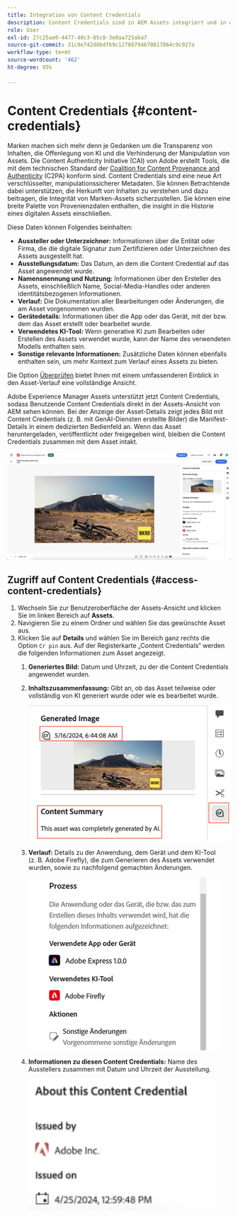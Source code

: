 ```yaml
---
title: Integration von Content Credentials
description: Content Credentials sind in AEM Assets integriert und in der Assets-Ansicht enthalten. Sie können Kontext für den Verlauf eines Assets bieten, einschließlich Informationen dazu, wie es erstellt wurde und wer an dessen Erstellung beteiligt war. Content Credentials können, ähnlich einer Nährwertkennzeichnung für digitale Inhalte, dazu beitragen, die Transparenz zu erhöhen und Vertrauen bei den Zielgruppen zu schaffen.
role: User
exl-id: 27c25ae0-4477-40c3-85c8-3e0aa725aba7
source-git-commit: 31c9e742d8bdf69c12788794670817864c9c027a
workflow-type: tm+mt
source-wordcount: '462'
ht-degree: 95%

---
```


# Content Credentials {#content-credentials}

Marken machen sich mehr denn je Gedanken um die Transparenz von Inhalten, die Offenlegung von KI und die Verhinderung der Manipulation von Assets. Die Content Authenticity Initiative (CAI) von Adobe erstellt Tools, die mit dem technischen Standard der [Coalition for Content Provenance and Authenticity](https://c2pa.org/specifications/specifications/1.1/specs/C2PA_Specification.html#_trust_model) (C2PA) konform sind. Content Credentials sind eine neue Art verschlüsselter, manipulationssicherer Metadaten. Sie können Betrachtende dabei unterstützen, die Herkunft von Inhalten zu verstehen und dazu beitragen, die Integrität von Marken-Assets sicherzustellen. Sie können eine breite Palette von Provenienzdaten enthalten, die insight in die Historie eines digitalen Assets einschließen.

Diese Daten können Folgendes beinhalten:

* **Aussteller oder Unterzeichner:** Informationen über die Entität oder Firma, die die digitale Signatur zum Zertifizieren oder Unterzeichnen des Assets ausgestellt hat.
* **Ausstellungsdatum:** Das Datum, an dem die Content Credential auf das Asset angewendet wurde.
* **Namensnennung und Nutzung:** Informationen über den Ersteller des Assets, einschließlich Name, Social-Media-Handles oder anderen identitätsbezogenen Informationen.
* **Verlauf:** Die Dokumentation aller Bearbeitungen oder Änderungen, die am Asset vorgenommen wurden.
* **Gerätedetails:** Informationen über die App oder das Gerät, mit der bzw. dem das Asset erstellt oder bearbeitet wurde.
* **Verwendetes KI-Tool:** Wenn generative KI zum Bearbeiten oder Erstellen des Assets verwendet wurde, kann der Name des verwendeten Modells enthalten sein.
* **Sonstige relevante Informationen:** Zusätzliche Daten können ebenfalls enthalten sein, um mehr Kontext zum Verlauf eines Assets zu bieten.

Die Option [Überprüfen](https://contentcredentials.org/verify) bietet Ihnen mit einem umfassenderen Einblick in den Asset-Verlauf eine vollständige Ansicht.

Adobe Experience Manager Assets unterstützt jetzt Content Credentials, sodass Benutzende Content Credentials direkt in der Assets-Ansicht von AEM sehen können. Bei der Anzeige der Asset-Details zeigt jedes Bild mit Content Credentials (z. B. mit GenAI-Diensten erstellte Bilder) die Manifest-Details in einem dedizierten Bedienfeld an. Wenn das Asset heruntergeladen, veröffentlicht oder freigegeben wird, bleiben die Content Credentials zusammen mit dem Asset intakt.

![Assets](/help/assets/assets/content-credentials.png)

## Zugriff auf Content Credentials {#access-content-credentials}

1. Wechseln Sie zur Benutzeroberfläche der Assets-Ansicht und klicken Sie im linken Bereich auf **Assets**.
1. Navigieren Sie zu einem Ordner und wählen Sie das gewünschte Asset aus.
1. Klicken Sie auf **Details** und wählen Sie im Bereich ganz rechts die Option `Cr pin` aus. Auf der Registerkarte „Content Credentials“ werden die folgenden Informationen zum Asset angezeigt.
   1. **Generiertes Bild:** Datum und Uhrzeit, zu der die Content Credentials angewendet wurden.
   1. **Inhaltszusammenfassung:** Gibt an, ob das Asset teilweise oder vollständig von KI generiert wurde oder wie es bearbeitet wurde.

      ![Content Credentials](/help/assets/assets/content-credentials1.png)
   1. **Verlauf:** Details zu der Anwendung, dem Gerät und dem KI-Tool (z. B. Adobe Firefly), die zum Generieren des Assets verwendet wurden, sowie zu nachfolgend gemachten Änderungen.

      ![Verlauf](/help/assets/assets/CR-Process.png)
   1. **Informationen zu diesen Content Credentials:** Name des Ausstellers zusammen mit Datum und Uhrzeit der Ausstellung.

      ![Aussteller](/help/assets/assets/CR-issuer.png)
